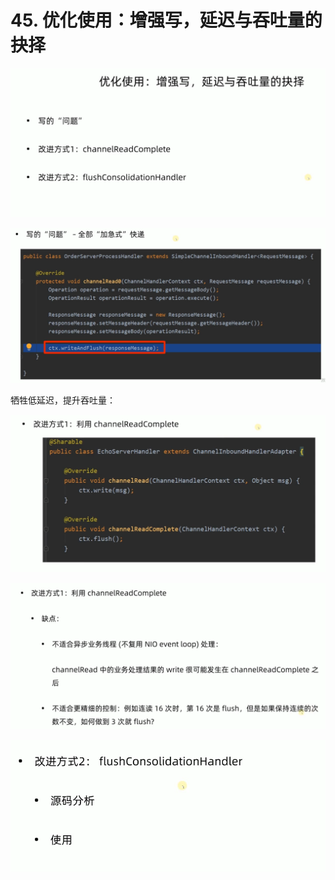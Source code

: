 # 45. 优化使用：增强写，延迟与吞吐量的抉择

![](../../笔记图片/36-Netty源码剖析与实战/45-增强写的三个问题.png)

![](../../笔记图片/36-Netty源码剖析与实战/45-加急式的写入.png)

牺牲低延迟，提升吞吐量：

![](../../笔记图片/36-Netty源码剖析与实战/45-改进方式一使用ChannelReadComplete.png)

![](../../笔记图片/36-Netty源码剖析与实战/45-改进方式一的缺点.png)

![](../../笔记图片/36-Netty源码剖析与实战/45-改进方式二：FlushConsolidationHandler.png)

